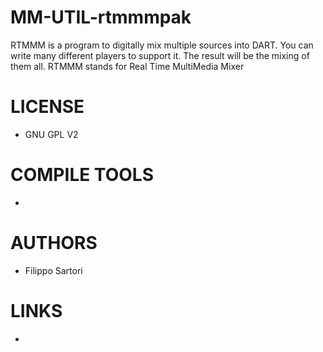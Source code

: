 MM-UTIL-rtmmmpak
================

RTMMM is a program to digitally mix multiple sources into DART. You can write many different players to support it. The result will be the mixing of them all. RTMMM stands for Real Time MultiMedia Mixer


LICENSE
===============
* GNU GPL V2

COMPILE TOOLS
===============
* 

AUTHORS
===============
* Filippo Sartori

LINKS
===============
* 
